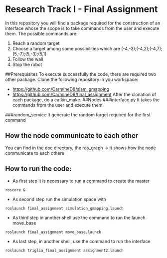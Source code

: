 # Research Track I - Final Assignment

In this repository you will find a package required for the construction of an interface whose the scope is to take commands from the user and execute them. 
The possible commands are:
1) Reach a random target
2) Choose a target among some possibilities which are (-4,-3);(-4,2);(-4,7);(5,-7);(5,-3);(5,1)
3) Follow the wall
4) Stop the robot

##Prerequisites
To execute successfully the code, there are required two other package. Clone the following repository in you workspace:
- https://github.com/CarmineD8/slam_gmapping
- https://github.com/CarmineD8/final_assignment
After the clonation of each package, do a catkin_make. 
##Nodes
###interface.py 
It takes the commands from the user and execute them

###random_service
It generate the random target required for the first command


## How the node communicate to each other

You can find in the doc directory, the ros_graph -> it shows how the node communicate to each othere

## How to run the code:
- As first step it is necessary to run a command to create the master 
```
roscore & 
```
- As second step run the simulation space with
```
roslaunch final_assignment simulation_gmapping.launch
```
- As third step in another shell use the command to run the launch move_base
```
roslaunch final_assignment move_base.launch
```
- As last step, in another shell, use the command to run the interface
```
roslaunch triglia_final_assignment assignment2.launch
```

